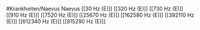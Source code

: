 #Krankheiten/Naevus
Naevus
[[30 Hz (E)]]
[[320 Hz (E)]]
[[730 Hz (E)]]
[[910 Hz (E)]]
[[7520 Hz (E)]]
[[25670 Hz (E)]]
[[162580 Hz (E)]]
[[392110 Hz (E)]]
[[612340 Hz (E)]]
[[815290 Hz (E)]]